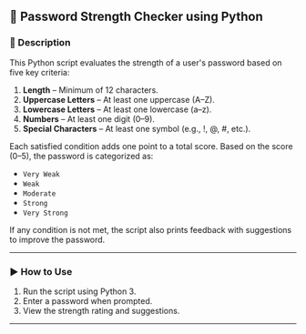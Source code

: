 
## 🔐 Password Strength Checker using Python

### 🧾 Description

This Python script evaluates the strength of a user's password based on five key criteria:

1. **Length** – Minimum of 12 characters.
2. **Uppercase Letters** – At least one uppercase (A–Z).
3. **Lowercase Letters** – At least one lowercase (a–z).
4. **Numbers** – At least one digit (0–9).
5. **Special Characters** – At least one symbol (e.g., !, @, #, etc.).

Each satisfied condition adds one point to a total score. Based on the score (0–5), the password is categorized as:

* `Very Weak`
* `Weak`
* `Moderate`
* `Strong`
* `Very Strong`

If any condition is not met, the script also prints feedback with suggestions to improve the password.

---

### ▶️ How to Use

1. Run the script using Python 3.
2. Enter a password when prompted.
3. View the strength rating and suggestions.

---
